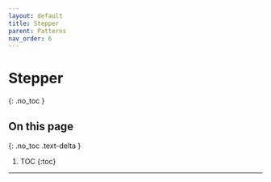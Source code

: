 ```yaml
---
layout: default
title: Stepper
parent: Patterns
nav_order: 6
---
```


# Stepper
{: .no_toc }

## On this page
{: .no_toc .text-delta }

1. TOC
{:toc}

---
